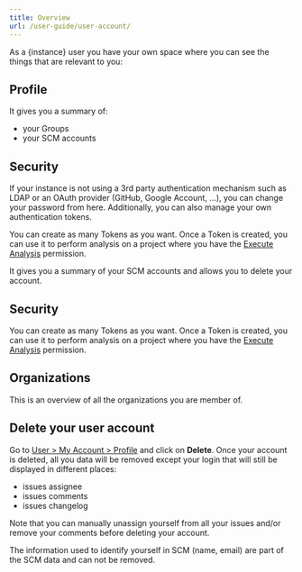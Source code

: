 ```yaml
---
title: Overview
url: /user-guide/user-account/
---
```


As a {instance} user you have your own space where you can see the things that are relevant to you:

## Profile

<!-- sonarqube -->

It gives you a summary of:

- your Groups
- your SCM accounts

## Security

If your instance is not using a 3rd party authentication mechanism such as LDAP or an OAuth provider (GitHub, Google Account, ...), you can change your password from here. Additionally, you can also manage your own authentication tokens.

You can create as many Tokens as you want. Once a Token is created, you can use it to perform analysis on a project where you have the [Execute Analysis](/instance-administration/security/) permission.

<!-- /sonarqube -->

<!-- sonarcloud -->

It gives you a summary of your SCM accounts and allows you to delete your account.

## Security

You can create as many Tokens as you want. Once a Token is created, you can use it to perform analysis on a project where you have the [Execute Analysis](/instance-administration/security/) permission.

## Organizations

This is an overview of all the organizations you are member of.

## Delete your user account

Go to [User > My Account > Profile](/#sonarcloud#/account) and click on **Delete**. Once your account is deleted, all you data will be removed except your login that will still be displayed in different places:

- issues assignee
- issues comments
- issues changelog

Note that you can manually unassign yourself from all your issues and/or remove your comments before deleting your account.

The information used to identify yourself in SCM (name, email) are part of the SCM data and can not be removed.

<!-- /sonarcloud -->
